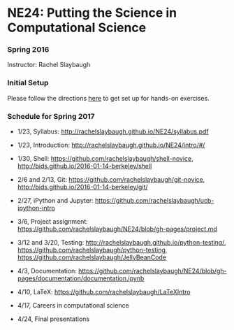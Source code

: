 # NE24: Putting the Science in Computational Science
### Spring 2016
Instructor: Rachel Slaybaugh 

### Initial Setup
Please follow the directions [here](https://rawgit.com/rachelslaybaugh/NE24/gh-pages/index.html) 
to get set up for hands-on exercises.

### Schedule for Spring 2017
* 1/23, Syllabus: http://rachelslaybaugh.github.io/NE24/syllabus.pdf 

* 1/23, Introduction: http://rachelslaybaugh.github.io/NE24/intro/#/ 

* 1/30, Shell: https://github.com/rachelslaybaugh/shell-novice,
  http://bids.github.io/2016-01-14-berkeley/shell

* 2/6 and 2/13, Git: https://github.com/rachelslaybaugh/git-novice,
  http://bids.github.io/2016-01-14-berkeley/git/

* 2/27, iPython and Jupyter: https://github.com/rachelslaybaugh/ucb-ipython-intro  

* 3/6, Project assignment: https://github.com/rachelslaybaugh/NE24/blob/gh-pages/project.md  

* 3/12 and 3/20, Testing: http://rachelslaybaugh.github.io/python-testing/,  https://github.com/rachelslaybaugh/python-testing, https://github.com/rachelslaybaugh/JellyBeanCode

* 4/3, Documentation: https://github.com/rachelslaybaugh/NE24/blob/gh-pages/documentation/documentation.ipynb 

* 4/10, LaTeX: https://github.com/rachelslaybaugh/LaTeXIntro

* 4/17, Careers in computational science

* 4/24, Final presentations
